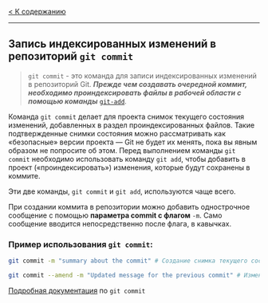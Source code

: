[< К содержанию](./readme.md)
***
##  Запись индексированных изменений в репозиторий `git commit`

> `git commit` - это команда для записи индексированных изменений в репозиторий Git. ***Прежде чем создавать очередной коммит, необходимо проиндексировать файлы в рабочей области с помощью команды*** [`git-add`](/add.md "Читать про git add").

Команда `git commit` делает для проекта снимок текущего состояния изменений, добавленных в раздел проиндексированных файлов. Такие подтвержденные снимки состояния можно рассматривать как «безопасные» версии проекта — Git не будет их менять, пока вы явным образом не попросите об этом. Перед выполнением команды `git commit` необходимо использовать команду `git add`, чтобы добавить в проект («проиндексировать») изменения, которые будут сохранены в коммите. 

Эти две команды, `git commit` и `git add`, используются чаще всего.

При создании коммита в репозитории можно добавить однострочное сообщение с помощью **параметра commit с флагом** `-m`. Само сообщение вводится непосредственно после флага, в кавычках.

### Пример использования `git commit`:

```bash
git commit -m "summary about the commit" # Создание снимка текущего состояния изменений, добавленных их в раздел проиндексированных файлов

git commit --amend -m "Updated message for the previous commit" # Изменение описания последнего коммита
```

[Подробная документация](https://git-scm.com/docs/git-commit) по `git commit`
